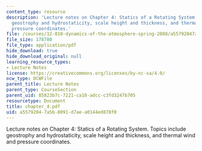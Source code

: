 ```yaml
---
content_type: resource
description: 'Lecture notes on Chapter 4: Statics of a Rotating System. Topics include
  geostrophy and hydrostaticity, scale height and thickness, and thermal wind and
  pressure coordinates.'
file: /courses/12-810-dynamics-of-the-atmosphere-spring-2008/a55792047a5b8091d7aea0144ed878f0_chapter_4.pdf
file_size: 178780
file_type: application/pdf
hide_download: true
hide_download_original: null
learning_resource_types:
- Lecture Notes
license: https://creativecommons.org/licenses/by-nc-sa/4.0/
ocw_type: OCWFile
parent_title: Lecture Notes
parent_type: CourseSection
parent_uid: 85823b7c-7221-ca10-adcc-c3fd3247b705
resourcetype: Document
title: chapter_4.pdf
uid: a5579204-7a5b-8091-d7ae-a0144ed878f0
---
```

Lecture notes on Chapter 4: Statics of a Rotating System. Topics include geostrophy and hydrostaticity, scale height and thickness, and thermal wind and pressure coordinates.